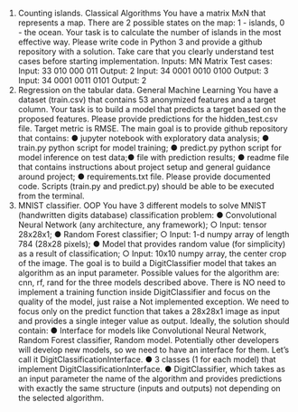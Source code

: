 1. Counting islands. Classical Algorithms
You have a matrix MxN that represents a map. There are 2 possible states on the map:
1 - islands, 0 - the ocean. Your task is to calculate the number of islands in the most
effective way. Please write code in Python 3 and provide a github repository with a
solution.
Take care that you clearly understand test cases before starting implementation.
Inputs:
MN
Matrix
Test cases:
Input:
33
010
000
011
Output: 2
Input:
34
0001
0010
0100
Output: 3
Input:
34
0001
0011
0101
Output: 2
2. Regression on the tabular data. General Machine Learning
You have a dataset (train.csv) that contains 53 anonymized features and a target
column. Your task is to build a model that predicts a target based on the proposed
features. Please provide predictions for the hidden_test.csv file. Target metric is RMSE.
The main goal is to provide github repository that contains:
● jupyter notebook with exploratory data analysis;
● train.py python script for model training;
● predict.py python script for model inference on test data;● file with prediction results;
● readme file that contains instructions about project setup and general guidance
around project;
● requirements.txt file.
Please provide documented code. Scripts (train.py and predict.py) should be able
to be executed from the terminal.
3. MNIST classifier. OOP
You have 3 different models to solve MNIST (handwritten digits database) classification
problem:
● Convolutional Neural Network (any architecture, any framework);
○ Input: tensor 28x28x1;
● Random Forest classifier;
○ Input: 1-d numpy array of length 784 (28x28 pixels);
● Model that provides random value (for simplicity) as a result of classification;
○ Input: 10x10 numpy array, the center crop of the image.
The goal is to build a DigitClassifier model that takes an algorithm as an input
parameter. Possible values for the algorithm are: cnn, rf, rand for the three models
described above.
There is NO need to implement a training function inside DigitClassifier and focus on
the quality of the model, just raise a Not implemented exception. We need to focus only
on the predict function that takes a 28x28x1 image as input and provides a single
integer value as output.
Ideally, the solution should contain:
● Interface for models like Convolutional Neural Network, Random Forest classifier,
Random model. Potentially other developers will develop new models, so we
need to have an interface for them. Let’s call it DigitClassificationInterface.
● 3 classes (1 for each model) that implement DigitClassificationInterface.
● DigitClassifier, which takes as an input parameter the name of the algorithm
and provides predictions with exactly the same structure (inputs and outputs) not
depending on the selected algorithm.
